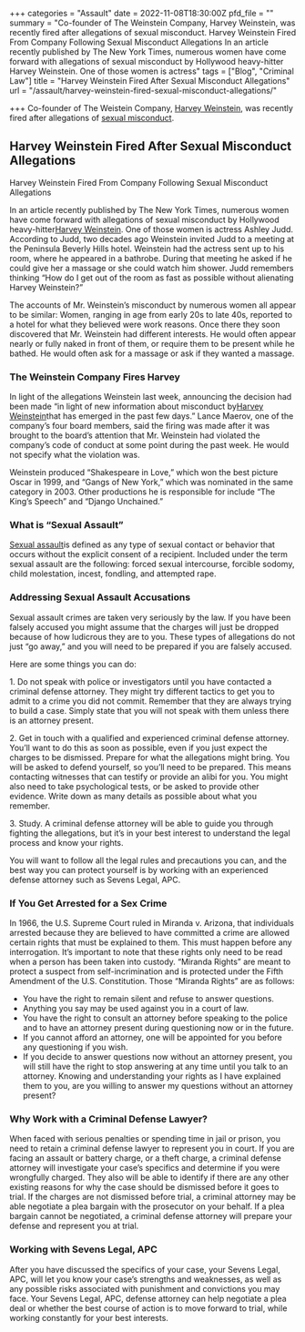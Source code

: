 +++
categories = "Assault"
date = 2022-11-08T18:30:00Z
pfd_file = ""
summary = "Co-founder of The Weinstein Company, Harvey Weinstein, was recently fired after allegations of sexual misconduct. Harvey Weinstein Fired From Company Following Sexual Misconduct Allegations In an article recently published by The New York Times, numerous women have come forward with allegations of sexual misconduct by Hollywood heavy-hitter Harvey Weinstein. One of those women is actress"
tags = ["Blog", "Criminal Law"]
title = "Harvey Weinstein Fired After Sexual Misconduct Allegations"
url = "/assault/harvey-weinstein-fired-sexual-misconduct-allegations/"

+++
Co-founder of The Weistein Company, [Harvey Weinstein](http://sevenslegal.com/), was recently fired after allegations of [sexual misconduct](http://sevenslegal.com/).

## Harvey Weinstein Fired After Sexual Misconduct Allegations

Harvey Weinstein Fired From Company Following Sexual Misconduct Allegations

In an article recently published by The New York Times, numerous women have come forward with allegations of sexual misconduct by Hollywood heavy-hitter[Harvey Weinstein](http://sevenslegal.com/). One of those women is actress Ashley Judd. According to Judd, two decades ago Weinstein invited Judd to a meeting at the Peninsula Beverly Hills hotel. Weinstein had the actress sent up to his room, where he appeared in a bathrobe. During that meeting he asked if he could give her a massage or she could watch him shower. Judd remembers thinking “How do I get out of the room as fast as possible without alienating Harvey Weinstein?”

The accounts of Mr. Weinstein’s misconduct by numerous women all appear to be similar: Women, ranging in age from early 20s to late 40s, reported to a hotel for what they believed were work reasons. Once there they soon discovered that Mr. Weinstein had different interests. He would often appear nearly or fully naked in front of them, or require them to be present while he bathed. He would often ask for a massage or ask if they wanted a massage.

### The Weinstein Company Fires Harvey

In light of the allegations Weinstein last week, announcing the decision had been made “in light of new information about misconduct by[Harvey Weinstein](http://sevenslegal.com/)that has emerged in the past few days.” Lance Maerov, one of the company’s four board members, said the firing was made after it was brought to the board’s attention that Mr. Weinstein had violated the company’s code of conduct at some point during the past week. He would not specify what the violation was.

Weinstein produced “Shakespeare in Love,” which won the best picture Oscar in 1999, and “Gangs of New York,” which was nominated in the same category in 2003. Other productions he is responsible for include “The King’s Speech” and “Django Unchained.”

### What is “Sexual Assault”

[Sexual assault](http://sevenslegal.com/)is defined as any type of sexual contact or behavior that occurs without the explicit consent of a recipient. Included under the term sexual assault are the following: forced sexual intercourse, forcible sodomy, child molestation, incest, fondling, and attempted rape.

### Addressing Sexual Assault Accusations

Sexual assault crimes are taken very seriously by the law. If you have been falsely accused you might assume that the charges will just be dropped because of how ludicrous they are to you. These types of allegations do not just “go away,” and you will need to be prepared if you are falsely accused.

Here are some things you can do:

1\. Do not speak with police or investigators until you have contacted a criminal defense attorney. They might try different tactics to get you to admit to a crime you did not commit. Remember that they are always trying to build a case. Simply state that you will not speak with them unless there is an attorney present.

2\. Get in touch with a qualified and experienced criminal defense attorney. You’ll want to do this as soon as possible, even if you just expect the charges to be dismissed. Prepare for what the allegations might bring. You will be asked to defend yourself, so you’ll need to be prepared. This means contacting witnesses that can testify or provide an alibi for you. You might also need to take psychological tests, or be asked to provide other evidence. Write down as many details as possible about what you remember.

3\. Study. A criminal defense attorney will be able to guide you through fighting the allegations, but it’s in your best interest to understand the legal process and know your rights.

You will want to follow all the legal rules and precautions you can, and the best way you can protect yourself is by working with an experienced defense attorney such as Sevens Legal, APC.

### If You Get Arrested for a Sex Crime

In 1966, the U.S. Supreme Court ruled in Miranda v. Arizona, that individuals arrested because they are believed to have committed a crime are allowed certain rights that must be explained to them. This must happen before any interrogation. It’s important to note that these rights only need to be read when a person has been taken into custody. “Miranda Rights” are meant to protect a suspect from self-incrimination and is protected under the Fifth Amendment of the U.S. Constitution. Those “Miranda Rights” are as follows:

* You have the right to remain silent and refuse to answer questions.
* Anything you say may be used against you in a court of law.
* You have the right to consult an attorney before speaking to the police and to have an attorney present during questioning now or in the future.
* If you cannot afford an attorney, one will be appointed for you before any questioning if you wish.
* If you decide to answer questions now without an attorney present, you will still have the right to stop answering at any time until you talk to an attorney. Knowing and understanding your rights as I have explained them to you, are you willing to answer my questions without an attorney present?

### Why Work with a Criminal Defense Lawyer?

When faced with serious penalties or spending time in jail or prison, you need to retain a criminal defense lawyer to represent you in court. If you are facing an assault or battery charge, or a theft charge, a criminal defense attorney will investigate your case’s specifics and determine if you were wrongfully charged. They also will be able to identify if there are any other existing reasons for why the case should be dismissed before it goes to trial. If the charges are not dismissed before trial, a criminal attorney may be able negotiate a plea bargain with the prosecutor on your behalf. If a plea bargain cannot be negotiated, a criminal defense attorney will prepare your defense and represent you at trial.

### Working with Sevens Legal, APC

After you have discussed the specifics of your case, your Sevens Legal, APC, will let you know your case’s strengths and weaknesses, as well as any possible risks associated with punishment and convictions you may face. Your Sevens Legal, APC, defense attorney can help negotiate a plea deal or whether the best course of action is to move forward to trial, while working constantly for your best interests.